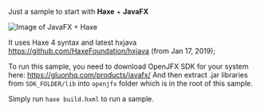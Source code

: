 Just a sample to start with **Haxe** + **JavaFX**

![Image of JavaFX + Haxe](https://i.imgur.com/57ESdfA.png)

It uses Haxe 4 syntax and latest hxjava https://github.com/HaxeFoundation/hxjava (from Jan 17, 2019);

To run this sample, you need to download OpenJFX SDK for your system here: https://gluonhq.com/products/javafx/
And then extract .jar libraries from `SDK_FOLDER/lib` into `openjfx` folder which is in the root of this sample.

Simply run `haxe build.hxml` to run a sample.